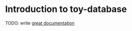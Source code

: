 # Introduction to toy-database

TODO: write [great documentation](http://jacobian.org/writing/what-to-write/)
